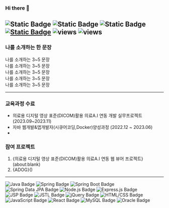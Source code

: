 ### Hi there 👋
![Static Badge](https://img.shields.io/badge/MyBadge-blue)
![Static Badge](https://img.shields.io/badge/flat-square)
![Static Badge](https://img.shields.io/badge/:Spring-6DB33F?style=flat-square&logo=Spring&logoColor=white)
[![Static Badge](https://img.shields.io/badge/mail-6DB33F?style=flat-square&logo=Spring&logoColor=white)](mailto:j3261221@gmail.com)
![views](https://gh-hits.nomadcoders.workers.dev/view?username=j3261221)
![views](https://gh-hits.nomadcoders.workers.dev/view?username=j3261221)
---

### 나를 소개하는 한 문장

나를 소개하는 3~5 문장<br>
나를 소개하는 3~5 문장<br>
나를 소개하는 3~5 문장<br>
나를 소개하는 3~5 문장<br>
나를 소개하는 3~5 문장<br>

---

### 교육과정 수료
* 의료용 디지털 영상 표준(DICOM)활용 의료A.I 연동 개발 실무프로젝트 (2023.09~2023.11)
* 자바 웹개발&앱개발자(시큐어코딩,Docker)양성과정 (2022.12 ~ 2023.06)
* 

### 참여 프로젝트
1. {의료용 디지털 영상 표준(DICOM)활용 의료A.I 연동 웹 뷰어 프로젝트}(about:blank)
2. {ADOG}()

---

![Java Badge](https://img.shields.io/badge/Java-007396?style=flat-square&logo=coffeescript&logoColor=white)
![Spring Badge](https://img.shields.io/badge/Spring-6DB33F?style=flat-square&logo=Spring&logoColor=white)
![Spring Boot Badge](https://img.shields.io/badge/Spring_Boot-6DB33F?style=flat-square&logo=Spring-Boot&logoColor=white)
![Spring Data JPA Badge](https://img.shields.io/badge/Spring_Data_JPA-6DB33F?style=flat-square&logo=Spring-Data-JPA&logoColor=white)
![Node.js Badge](https://img.shields.io/badge/Node.js-339933?style=flat-square&logo=Node.js&logoColor=white)
![Express.js Badge](https://img.shields.io/badge/Express.js-000000?style=flat-square&logo=Express&logoColor=white)
![JSP Badge](https://img.shields.io/badge/JSP-007396?style=flat-square&logo=Java&logoColor=white)
![JSTL Badge](https://img.shields.io/badge/JSTL-007396?style=flat-square&logo=Java&logoColor=white)
![jQuery Badge](https://img.shields.io/badge/jQuery-0769AD?style=flat-square&logo=jQuery&logoColor=white)
![HTML/CSS Badge](https://img.shields.io/badge/HTML/CSS-E34F26?style=flat-square&logo=HTML5&logoColor=white)
![JavaScript Badge](https://img.shields.io/badge/JavaScript-F7DF1E?style=flat-square&logo=JavaScript&logoColor=black)
![React Badge](https://img.shields.io/badge/React-61DAFB?style=flat-square&logo=React&logoColor=white)
![MySQL Badge](https://img.shields.io/badge/MySQL-4479A1?style=flat-square&logo=MySQL&logoColor=white)
![Oracle Badge](https://img.shields.io/badge/Oracle-F80000?style=flat-square&logo=Oracle&logoColor=white)



<!--
**j3261221/j3261221** is a ✨ _special_ ✨ repository because its `README.md` (this file) appears on your GitHub profile.

Here are some ideas to get you started:

- 🔭 I’m currently working on ...
- 🌱 I’m currently learning ...
- 👯 I’m looking to collaborate on ...
- 🤔 I’m looking for help with ...
- 💬 Ask me about ...
- 📫 How to reach me: ...
- 😄 Pronouns: ...
- ⚡ Fun fact: ...
-->

